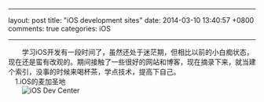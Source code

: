 ---
layout: post
title: "iOS development sites"
date: 2014-03-10 13:40:57 +0800
comments: true
categories: iOS

----

&emsp;&emsp;学习iOS开发有一段时间了，虽然还处于迷茫期，但相比以前的小白痴状态，现在还是蛮有改观的。期间接触了一些很好的网站和博客，现在摘录下来，就当建个索引，没事的时候来喝杯茶，学点技术，提高下自己。  
&emsp;1.iOS的麦加圣地  
&emsp;&emsp;![iOS Dev Center](https://developer.apple.com/devcenter/ios/index.action)  


